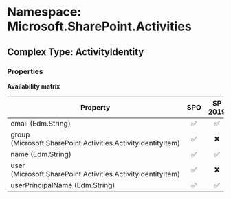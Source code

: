 # Namespace: Microsoft.SharePoint.Activities

## Complex Type: ActivityIdentity

### Properties

**Availability matrix**

Property | SPO | SP 2019 | SP 2016 | SP 2013
----------|:---:|:-------:|:-------:|:-------
email (Edm.String) | ✅ | ✅ | ❌ | ❌
group (Microsoft.SharePoint.Activities.ActivityIdentityItem) | ✅ | ❌ | ❌ | ❌
name (Edm.String) | ✅ | ✅ | ❌ | ❌
user (Microsoft.SharePoint.Activities.ActivityIdentityItem) | ✅ | ❌ | ❌ | ❌
userPrincipalName (Edm.String) | ✅ | ✅ | ❌ | ❌